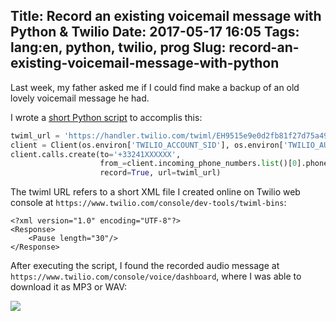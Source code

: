 Title: Record an existing voicemail message with Python & Twilio
Date: 2017-05-17 16:05
Tags: lang:en, python, twilio, prog
Slug: record-an-existing-voicemail-message-with-python
---
Last week, my father asked me if I could find make a backup of an old lovely voicemail message he had.

I wrote a [short Python script](https://github.com/Lucas-C/linux_configuration/blob/master/languages/python/record_voicemail_with_twilio.py) to accomplis this:
```python
twiml_url = 'https://handler.twilio.com/twiml/EH9515e9e0d2fb81f27d75a493225ae703'
client = Client(os.environ['TWILIO_ACCOUNT_SID'], os.environ['TWILIO_AUTH_TOKEN'])
client.calls.create(to='+33241XXXXXX',
                    from_=client.incoming_phone_numbers.list()[0].phone_number,
                    record=True, url=twiml_url)
```

The twiml URL refers to a short XML file I created online on Twilio web console at `https://www.twilio.com/console/dev-tools/twiml-bins`:
```
<?xml version="1.0" encoding="UTF-8"?>
<Response>
    <Pause length="30"/>
</Response>
```

After executing the script, I found the recorded audio message at `https://www.twilio.com/console/voice/dashboard`, where I was able to download it as MP3 or WAV:

![](images/2017/05/2017-05-17-18_40_04-Twilio-Console---Voice-Logs-Calls.png)

